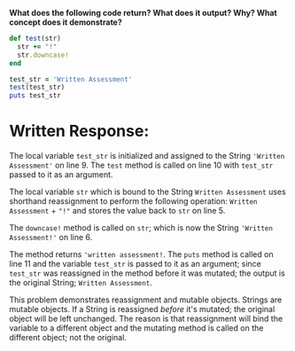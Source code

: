 **What does the following code return? What does it output? Why? What concept does it demonstrate?**

```ruby
def test(str)
  str += "!"
  str.downcase!
end

test_str = 'Written Assessment'
test(test_str)
puts test_str
```

# Written Response:

The local variable `test_str` is initialized and assigned to the String `'Written Assessment'` on line 9. The `test` method is called on line 10 with `test_str` passed to it as an argument.

The local variable `str` which is bound to the String `Written Assessment` uses shorthand reassignment to perform the following operation: `Written Assessment` + `"!"` and stores the value back to `str` on line 5.

The `downcase!` method is called on `str`; which is now the String `'Written Assessment!'` on line 6.

The method returns `'written assessment!`. The `puts` method is called on line 11 and the variable `test_str` is passed to it as an argument; since `test_str` was reassigned in the method before it was mutated; the output is the original String; `Written Assessment`.

This problem demonstrates reassignment and mutable objects. Strings are mutable objects. If a String is reassigned *before* it's mutated; the original object will be left unchanged. The reason is that reassignment will bind the variable to a different object and the mutating method is called on the different object; not the original.

